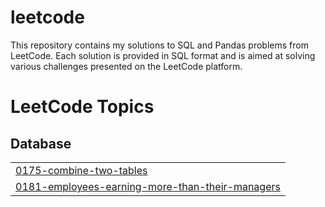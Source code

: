 # leetcode
This repository contains my solutions to SQL and Pandas problems from LeetCode. Each solution is provided in SQL format and is aimed at solving various challenges presented on the LeetCode platform.

<!---LeetCode Topics Start-->
# LeetCode Topics
## Database
|  |
| ------- |
| [0175-combine-two-tables](https://github.com/gosiaradomska/Leetcode/tree/master/0175-combine-two-tables) |
| [0181-employees-earning-more-than-their-managers](https://github.com/gosiaradomska/Leetcode/tree/master/0181-employees-earning-more-than-their-managers) |
<!---LeetCode Topics End-->